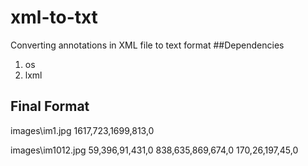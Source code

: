 # xml-to-txt
Converting annotations in XML file to text format
##Dependencies
1. os
2. lxml

## Final Format
images\im1.jpg 1617,723,1699,813,0

images\im1012.jpg 59,396,91,431,0 838,635,869,674,0 170,26,197,45,0
